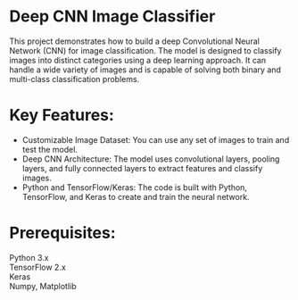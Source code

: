 # Deep CNN Image Classifier
This project demonstrates how to build a deep Convolutional Neural Network (CNN) for image classification. The model is designed to classify images into distinct categories using a deep learning approach. It can handle a wide variety of images and is capable of solving both binary and multi-class classification problems.

# Key Features:
- Customizable Image Dataset: You can use any set of images to train and test the model.  
- Deep CNN Architecture: The model uses convolutional layers, pooling layers, and fully connected layers to extract features and classify images.  
- Python and TensorFlow/Keras: The code is built with Python, TensorFlow, and Keras to create and train the neural network.  

# Prerequisites:
Python 3.x  
TensorFlow 2.x  
Keras  
Numpy, Matplotlib
